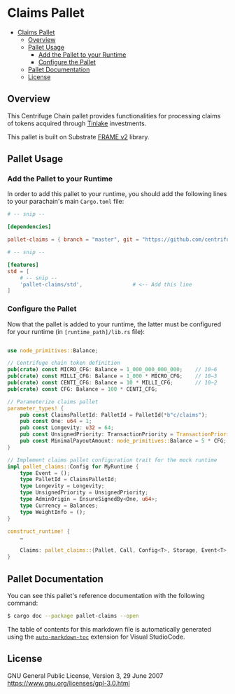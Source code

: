 # Claims Pallet

<!-- TOC -->

- [Claims Pallet](#claims-pallet)
    - [Overview](#overview)
    - [Pallet Usage](#pallet-usage)
        - [Add the Pallet to your Runtime](#add-the-pallet-to-your-runtime)
        - [Configure the Pallet](#configure-the-pallet)
    - [Pallet Documentation](#pallet-documentation)
    - [License](#license)

<!-- /TOC -->

## Overview

This Centrifuge Chain pallet provides functionalities for processing claims of tokens acquired 
through [Tinlake](https://tinlake.centrifuge.io/) investments.

This pallet is built on Substrate [FRAME v2](https://substrate.dev/docs/en/knowledgebase/runtime/frame) 
library.

## Pallet Usage

### Add the Pallet to your Runtime

In order to add this pallet to your runtime, you should add the following lines
to your parachain's main `Cargo.toml` file:

```toml
# -- snip --

[dependencies]

pallet-claims = { branch = "master", git = "https://github.com/centrifuge/centrifuge-chain.git", default-features = false }

# -- snip --

[features]
std = [
    # -- snip --
    'pallet-claims/std',                # <-- Add this line
]
```

### Configure the Pallet

Now that the pallet is added to your runtime,  the latter must be configured
for your runtime (in `[runtime_path]/lib.rs` file):

```rust

use node_primitives::Balance;

// Centrifuge chain token definition
pub(crate) const MICRO_CFG: Balance = 1_000_000_000_000;    // 10−6 	0.000001
pub(crate) const MILLI_CFG: Balance = 1_000 * MICRO_CFG;    // 10−3 	0.001
pub(crate) const CENTI_CFG: Balance = 10 * MILLI_CFG;       // 10−2 	0.01
pub(crate) const CFG: Balance = 100 * CENTI_CFG;

// Parameterize claims pallet
parameter_types! {
    pub const ClaimsPalletId: PalletId = PalletId(*b"c/claims");
    pub const One: u64 = 1;
    pub const Longevity: u32 = 64;
    pub const UnsignedPriority: TransactionPriority = TransactionPriority::max_value();
    pub const MinimalPayoutAmount: node_primitives::Balance = 5 * CFG;
}

// Implement claims pallet configuration trait for the mock runtime
impl pallet_claims::Config for MyRuntime {
    type Event = ();
    type PalletId = ClaimsPalletId;
    type Longevity = Longevity;
    type UnsignedPriority = UnsignedPriority;
    type AdminOrigin = EnsureSignedBy<One, u64>;
    type Currency = Balances;
    type WeightInfo = ();
}

construct_runtime! {
    …

    Claims: pallet_claims::{Pallet, Call, Config<T>, Storage, Event<T>, ValidateUnsigned},
}
```

## Pallet Documentation

You can see this pallet's reference documentation with the following command:

```sh
$ cargo doc --package pallet-claims --open
```

The table of contents for this markdown file is automatically generated using the [`auto-markdown-toc`](https://marketplace.visualstudio.com/items?itemName=huntertran.auto-markdown-toc) extension for Visual StudioCode.

## License

GNU General Public License, Version 3, 29 June 2007 <https://www.gnu.org/licenses/gpl-3.0.html>
